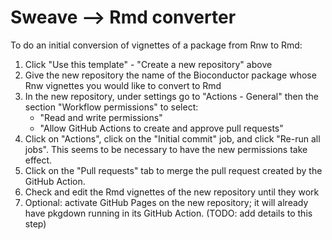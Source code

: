 Sweave --> Rmd converter
===========

To do an initial conversion of vignettes of a package from Rnw to Rmd:

1. Click "Use this template" - "Create a new repository" above
2. Give the new repository the name of the Bioconductor package whose Rnw 
vignettes you would like to convert to Rmd
3. In the new repository, under settings go to "Actions - General" then the section "Workflow permissions"  to select:
    - "Read and write permissions"
    - "Allow GitHub Actions to create and approve pull requests"
4. Click on "Actions", click on the "Initial commit" job, and click "Re-run all jobs". This seems to be
necessary to have the new permissions take effect.
5. Click on the "Pull requests" tab to merge the pull request created by the GitHub Action. 
6. Check and edit the Rmd vignettes of the new repository until they work
7. Optional: activate GitHub Pages on the new repository; it will already have
pkgdown running in its GitHub Action. (TODO: add details to this step)

